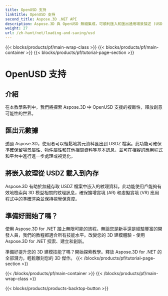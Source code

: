 ```yaml
---
title: OpenUSD 支持
linktitle: OpenUSD 支持
second_title: Aspose.3D .NET API
description: Aspose.3D 與 OpenUSD 無縫集成，可順利匯入和匯出通用場景描述 (USD) 文件，從而簡化 3D 內容的建立和操作。
weight: 27
url: /zh-hant/net/loading-and-saving/usd
---
```


{{< blocks/products/pf/main-wrap-class >}}
{{< blocks/products/pf/main-container >}}
{{< blocks/products/pf/tutorial-page-section >}}

# OpenUSD 支持

## 介紹

在本教學系列中，我們將探索 Aspose.3D 中 OpenUSD 支援的複雜性，釋放創意可能性的世界。

## 匯出元數據

透過 Aspose.3D，使用者可以輕鬆地將元資料匯出到 USDZ 檔案。此功能可確保準確保留場景屬性、物件屬性和其他相關資料等基本訊息，並可在相容的應用程式和平台中進行進一步處理或視覺化。

## 將嵌入紋理從 USDZ 載入到內存

Aspose.3D 有助於無縫存取 USDZ 檔案中嵌入的紋理資料。此功能使用戶能夠有效地檢索與 3D 模型相關的紋理訊息，確保擴增實境 (AR) 和虛擬實境 (VR) 應用程式中的準確渲染並保持視覺保真度。

## 準備好開始了嗎？

使用 Aspose.3D for .NET 踏上無限可能的旅程。無論您是新手還是經驗豐富的開發人員，我們的教程都適合所有技能水平。改變您的 3D 建模體驗 - 使用 Aspose.3D for .NET 探索、建立和創新。

準備好提升您的 3D 建模技能了嗎？開始探索教學。釋放 Aspose.3D for .NET 的全部潛力，輕鬆雕刻您的 3D 傑作。
{{< /blocks/products/pf/tutorial-page-section >}}

{{< /blocks/products/pf/main-container >}}
{{< /blocks/products/pf/main-wrap-class >}}

{{< blocks/products/products-backtop-button >}}
